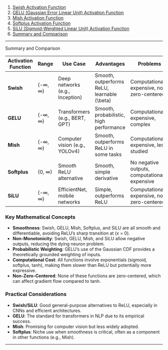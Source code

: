 1. [Swish Activation Function](#1-swish-activation-function)
2. [GELU (Gaussian Error Linear Unit) Activation Function](#2-gelu-gaussian-error-linear-unit-activation-function)
3. [Mish Activation Function](#3-mish-activation-function)
4. [Softplus Activation Function](#4-softplus-activation-function)
5. [SiLU (Sigmoid-Weighted Linear Unit) Activation Function](#5-silu-sigmoid-weighted-linear-unit-activation-function)
6. [Summary and Comparison](#6-summary-and-comparison)

---

 Summary and Comparison

| **Activation Function** | **Range**        | **Use Case**                              | **Advantages**                              | **Problems**                              |
|-------------------------|------------------|-------------------------------------------|---------------------------------------------|-------------------------------------------|
| **Swish**               | (-∞, ∞)         | Deep networks (e.g., Inception)           | Smooth, outperforms ReLU, learnable \(\beta\)| Computationally expensive, not zero-centered |
| **GELU**                | (-∞, ∞)         | Transformers (e.g., BERT, GPT)            | Smooth, probabilistic, high performance      | Computationally expensive, complex         |
| **Mish**                | (-∞, ∞)         | Computer vision (e.g., YOLOv4)            | Smooth, outperforms ReLU in some tasks       | Computationally expensive, less studied    |
| **Softplus**            | (0, ∞)          | Smooth ReLU alternative                   | Smooth, simple derivative                    | No negative outputs, computationally expensive |
| **SiLU**                | (-∞, ∞)         | EfficientNet, mobile networks             | Simple, outperforms ReLU                    | Computationally expensive, not zero-centered |

### Key Mathematical Concepts
- **Smoothness**: Swish, GELU, Mish, Softplus, and SiLU are all smooth and differentiable, avoiding ReLU’s sharp transition at \(x = 0\).
- **Non-Monotonicity**: Swish, GELU, Mish, and SiLU allow negative outputs, reducing the dying neuron problem.
- **Probabilistic Weighting**: GELU’s use of the Gaussian CDF provides a theoretically grounded weighting of inputs.
- **Computational Cost**: All functions involve exponentials (sigmoid, softplus, tanh), making them slower than ReLU but potentially more expressive.
- **Non-Zero-Centered**: None of these functions are zero-centered, which can affect gradient flow compared to tanh.

### Practical Considerations
- **Swish/SiLU**: Good general-purpose alternatives to ReLU, especially in CNNs and efficient architectures.
- **GELU**: The standard for transformers in NLP due to its empirical success.
- **Mish**: Promising for computer vision but less widely adopted.
- **Softplus**: Niche use when smoothness is critical, often as a component in other functions (e.g., Mish).

---

